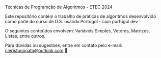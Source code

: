 Técnicas de Programção de Algoritmos - ETEC 2024

Este repositório contém o trabalho de práticas de algoritmos desenvolvido como parte do curso de D.S. usando Portugol - com portugol.dev

O seguintes conteúdos envolvem: Variáveis Simples, Vetores, Matrizes, Listas, entre outros.                                                                                                                                              

Para dúvidas ou sugestões, entre em contato pelo e-mail: cleristonopato@outlook.com 🗿
